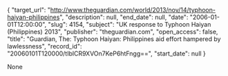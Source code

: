 {
  "target_url": "http://www.theguardian.com/world/2013/nov/14/typhoon-haiyan-philippines", 
  "description": null, 
  "end_date": null, 
  "date": "2006-01-01T12:00:00", 
  "slug": 4154, 
  "subject": "UK response to Typhoon Haiyan (Philippines) 2013", 
  "publisher": "theguardian.com", 
  "open_access": false, 
  "title": "Guardian, The: Typhoon Haiyan: Philippines aid effort hampered by lawlessness", 
  "record_id": "20060101T120000/tIblCR9XVOn7KeP6htFngg==", 
  "start_date": null
}

None